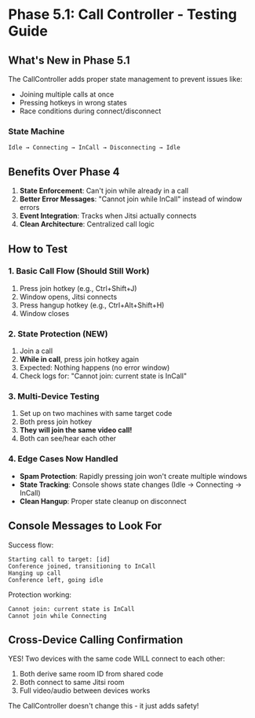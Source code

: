 # Phase 5.1: Call Controller - Testing Guide

## What's New in Phase 5.1

The CallController adds proper state management to prevent issues like:
- Joining multiple calls at once
- Pressing hotkeys in wrong states
- Race conditions during connect/disconnect

### State Machine
```
Idle → Connecting → InCall → Disconnecting → Idle
```

## Benefits Over Phase 4

1. **State Enforcement**: Can't join while already in a call
2. **Better Error Messages**: "Cannot join while InCall" instead of window errors
3. **Event Integration**: Tracks when Jitsi actually connects
4. **Clean Architecture**: Centralized call logic

## How to Test

### 1. Basic Call Flow (Should Still Work)
1. Press join hotkey (e.g., Ctrl+Shift+J)
2. Window opens, Jitsi connects
3. Press hangup hotkey (e.g., Ctrl+Alt+Shift+H)
4. Window closes

### 2. State Protection (NEW)
1. Join a call
2. **While in call**, press join hotkey again
3. Expected: Nothing happens (no error window)
4. Check logs for: "Cannot join: current state is InCall"

### 3. Multi-Device Testing
1. Set up on two machines with same target code
2. Both press join hotkey
3. **They will join the same video call!**
4. Both can see/hear each other

### 4. Edge Cases Now Handled
- **Spam Protection**: Rapidly pressing join won't create multiple windows
- **State Tracking**: Console shows state changes (Idle → Connecting → InCall)
- **Clean Hangup**: Proper state cleanup on disconnect

## Console Messages to Look For

Success flow:
```
Starting call to target: [id]
Conference joined, transitioning to InCall
Hanging up call
Conference left, going idle
```

Protection working:
```
Cannot join: current state is InCall
Cannot join while Connecting
```

## Cross-Device Calling Confirmation

YES! Two devices with the same code WILL connect to each other:
1. Both derive same room ID from shared code
2. Both connect to same Jitsi room
3. Full video/audio between devices works

The CallController doesn't change this - it just adds safety!
